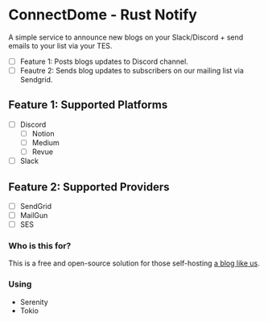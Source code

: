 # ConnectDome - Rust Notify

A simple service to announce new blogs on your Slack/Discord + send emails to your list via your TES.


- [ ] Feature 1: Posts blogs updates to Discord channel.
- [ ] Feautre 2: Sends blog updates to subscribers on our mailing list via Sendgrid.

## Feature 1: Supported Platforms

- [ ] Discord
	- [ ] Notion
	- [ ] Medium
	- [ ] Revue

- [ ] Slack

## Feature 2: Supported Providers

- [ ] SendGrid
- [ ] MailGun
- [ ] SES

### Who is this for?

This is a free and open-source solution for those self-hosting [a blog like us](https://blog.connectdome.com).

### Using

- Serenity
- Tokio
